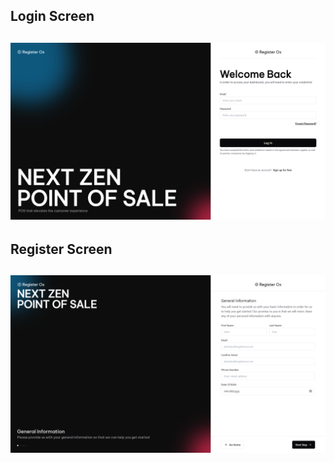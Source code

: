 ## Login Screen

## ![Login Screen](/screenshot/1.png)

## Register Screen

## ![Register Screen](/screenshot/2.png)